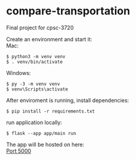 # compare-transportation

Final project for cpsc-3720

Create an environment and start it:
<br>
Mac:
<br>

```
$ python3 -m venv venv
$ . venv/bin/activate
```

Windows:
<br>

```
$ py -3 -m venv venv
$ venv\Scripts\activate
```

After enviroment is running, install dependencies:
<br>

```
$ pip install -r requirements.txt
```

run application locally:
<br>

```
$ flask --app app/main run
```

The app will be hosted on here:
<br>
[Port 5000](http://127.0.0.1:5000/)
